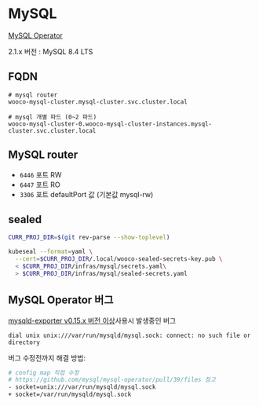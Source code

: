 # MySQL

[MySQL Operator](https://artifacthub.io/packages/search?repo=mysql-operator)

2.1.x 버전 : MySQL 8.4 LTS

## FQDN

```
# mysql router
wooco-mysql-cluster.mysql-cluster.svc.cluster.local

# mysql 개별 파드 (0~2 파드)
wooco-mysql-cluster-0.wooco-mysql-cluster-instances.mysql-cluster.svc.cluster.local
```

## MySQL router

- `6446` 포트 RW
- `6447` 포트 RO
- `3306` 포트 defaultPort 값 (기본값 mysql-rw)

## sealed

```bash
CURR_PROJ_DIR=$(git rev-parse --show-toplevel)

kubeseal --format=yaml \
  --cert=$CURR_PROJ_DIR/.local/wooco-sealed-secrets-key.pub \
  < $CURR_PROJ_DIR/infras/mysql/secrets.yaml\
  > $CURR_PROJ_DIR/infras/mysql/sealed-secrets.yaml
```

## MySQL Operator 버그

[mysqld-exporter v0.15.x 버전 이상](https://bugs.mysql.com/bug.php?id=112185)사용시 발생중인 버그

```
dial unix unix:///var/run/mysqld/mysql.sock: connect: no such file or directory
```

버그 수정전까지 해결 방법:

```bash
# config map 직접 수정
# https://github.com/mysql/mysql-operator/pull/39/files 참고
- socket=unix:///var/run/mysqld/mysql.sock
+ socket=/var/run/mysqld/mysql.sock
```
